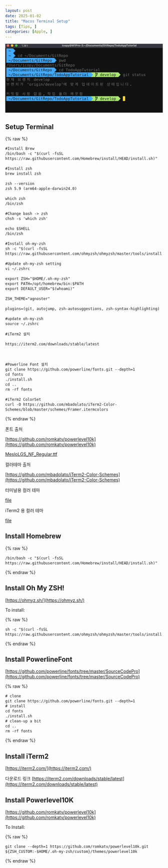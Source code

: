 ```yaml
---
layout: post
date: 2025-01-02
title: "Macos Terminal Setup"
tags: [Tips, ]
categories: [Apple, ]
---
```



![0](/assets/img/2025-01-02-Macos-Terminal-Setup.md/0.png)



## Setup Terminal



{% raw %}
```shell
#Install Brew
/bin/bash -c "$(curl -fsSL https://raw.githubusercontent.com/Homebrew/install/HEAD/install.sh)"

#Install zsh
brew install zsh

zsh --version
zsh 5.9 (arm64-apple-darwin24.0)

which zsh
/bin/zsh

#Change bash -> zsh
chsh -s 'which zsh'

echo $SHELL
/bin/zsh

#Install oh-my-zsh
sh -c "$(curl -fsSL https://raw.githubusercontent.com/ohmyzsh/ohmyzsh/master/tools/install.sh)"

#Update oh-my-zsh setting
vi ~/.zshrc

export ZSH="$HOME/.oh-my-zsh"
export PATH=/opt/homebrew/bin:$PATH
export DEFAULT_USER="$(whoami)"

ZSH_THEME="agnoster"

plugins=(git, autojump, zsh-autosuggestions, zsh-syntax-highlighting)

#update oh-my-zsh
source ~/.zshrc

#iTerm2 설치

https://iterm2.com/downloads/stable/latest



#Powerline Font 설치
git clone https://github.com/powerline/fonts.git --depth=1
cd fonts
./install.sh
cd ..
rm -rf fonts

#iTerm2 ColorSet
curl -O https://github.com/mbadolato/iTerm2-Color-Schemes/blob/master/schemes/Framer.itermcolors
```
{% endraw %}



폰트 출처


[https://github.com/romkatv/powerlevel10k](https://github.com/romkatv/powerlevel10k)


[MesloLGS_NF_Regular.ttf](https://prod-files-secure.s3.us-west-2.amazonaws.com/6418cdd3-3974-4c93-91e2-ff78d8683257/3230b59b-0400-4488-9b1f-e87eed5e220b/MesloLGS_NF_Regular.ttf?X-Amz-Algorithm=AWS4-HMAC-SHA256&X-Amz-Content-Sha256=UNSIGNED-PAYLOAD&X-Amz-Credential=ASIAZI2LB466XLNM4OBR%2F20250219%2Fus-west-2%2Fs3%2Faws4_request&X-Amz-Date=20250219T142611Z&X-Amz-Expires=3600&X-Amz-Security-Token=IQoJb3JpZ2luX2VjEHsaCXVzLXdlc3QtMiJIMEYCIQC1a4Dr3dPExlfhNdGx9I6NYxyLN5QGVOvVoJTh1dCvcAIhAOjRHnRH4oIorEyGo5MFU9l3aGFgBExchKYRNkI6tGX%2BKogECKT%2F%2F%2F%2F%2F%2F%2F%2F%2F%2FwEQABoMNjM3NDIzMTgzODA1IgzVdt3afs8YfCNo608q3APEemALAqojcfdvxT5Zbp6E2hBnrQyUWbva8bvJuKXH616vnJaXV6tCcAlYrLlbQ1Vb7eEbHKpghN9CAskCZc37Wl52NqbUHzF%2FbSHo0Yw8v65nq9S8cVt4E31s5fqSjgjn%2BXhGQeXPk5zlJQse%2FpGC1g2kHGUN1Pei5Eb5pStcL40rKonQB7F4ZsBgTw%2BOfqWFLhjhs1OBXbfwKy71Xmd1HeI64dfLNjLR7ISHHH687FqIeav6oPvD5RETjFixRUEe9YNCPZPmd58kehppVlbpYfi%2Fv%2FDUEfztQESf8vlmc%2Bvx1xtun6mhAyGGXJQ2GoKThc89dyeMMmvZy0wmHY0jwh%2B7cvihG%2FPaZmlGUnXMntKXUbPIbYSOwFLIP5FFzzxJy6vfjFJf3JAlkErLuu81NsicHDeNUEHiAJR5PEqM7UaBeF4kSlr%2F8ovMVHJPoMYriRteELhavoE%2FnpoYufAVjYNunkq%2F7ujAtnCU6iV7lhevFY9Hvv0dFfJR7Y9yx8l2cvaDvdxb%2BA%2FNnLplkm%2BLpEJD6QVypz2anbe1XqbiqGZwYytrxHlW%2BChZE5zHpmHOzQp5nkL5C2JK2ihYXd6Vx9eSFN%2BGa5IMRk2q%2FA%2BuTl03izRgrOgVMVtL0DDB%2Bda9BjqkAQq9Fykthd1d4EjfM52sE7pkpveUrmI32vAJa4BhetGN7kKdq%2BaAdbbM8p5u82PcYA9CGKkS9IDgBKlB%2BsdqdC6ciL137yF3OTnrQDnfp%2BKrSmjOxVpgCTMKCH8UsXOTukqWD2s9Pmayxs9nazDOZHQzhE5Xg%2Fj9Z01UaQmDup5mWnn%2FRZgEnvxFpHWXnHC6QdF8qiydxa5kMs%2FXGCEmtrcM2Ckd&X-Amz-Signature=45ab540fc75a9a1ebb30790c75dabc471a9ebfaf89ce89dbe9d7fa3575b851a8&X-Amz-SignedHeaders=host&x-id=GetObject)


컬러테마 출처


[https://github.com/mbadolato/iTerm2-Color-Schemes](https://github.com/mbadolato/iTerm2-Color-Schemes)



터미널용 컬러 테마


[file](https://prod-files-secure.s3.us-west-2.amazonaws.com/6418cdd3-3974-4c93-91e2-ff78d8683257/d3a6c42d-c62b-4f75-bb68-59d217cc4e17/Framer.terminal?X-Amz-Algorithm=AWS4-HMAC-SHA256&X-Amz-Content-Sha256=UNSIGNED-PAYLOAD&X-Amz-Credential=ASIAZI2LB466XLNM4OBR%2F20250219%2Fus-west-2%2Fs3%2Faws4_request&X-Amz-Date=20250219T142611Z&X-Amz-Expires=3600&X-Amz-Security-Token=IQoJb3JpZ2luX2VjEHsaCXVzLXdlc3QtMiJIMEYCIQC1a4Dr3dPExlfhNdGx9I6NYxyLN5QGVOvVoJTh1dCvcAIhAOjRHnRH4oIorEyGo5MFU9l3aGFgBExchKYRNkI6tGX%2BKogECKT%2F%2F%2F%2F%2F%2F%2F%2F%2F%2FwEQABoMNjM3NDIzMTgzODA1IgzVdt3afs8YfCNo608q3APEemALAqojcfdvxT5Zbp6E2hBnrQyUWbva8bvJuKXH616vnJaXV6tCcAlYrLlbQ1Vb7eEbHKpghN9CAskCZc37Wl52NqbUHzF%2FbSHo0Yw8v65nq9S8cVt4E31s5fqSjgjn%2BXhGQeXPk5zlJQse%2FpGC1g2kHGUN1Pei5Eb5pStcL40rKonQB7F4ZsBgTw%2BOfqWFLhjhs1OBXbfwKy71Xmd1HeI64dfLNjLR7ISHHH687FqIeav6oPvD5RETjFixRUEe9YNCPZPmd58kehppVlbpYfi%2Fv%2FDUEfztQESf8vlmc%2Bvx1xtun6mhAyGGXJQ2GoKThc89dyeMMmvZy0wmHY0jwh%2B7cvihG%2FPaZmlGUnXMntKXUbPIbYSOwFLIP5FFzzxJy6vfjFJf3JAlkErLuu81NsicHDeNUEHiAJR5PEqM7UaBeF4kSlr%2F8ovMVHJPoMYriRteELhavoE%2FnpoYufAVjYNunkq%2F7ujAtnCU6iV7lhevFY9Hvv0dFfJR7Y9yx8l2cvaDvdxb%2BA%2FNnLplkm%2BLpEJD6QVypz2anbe1XqbiqGZwYytrxHlW%2BChZE5zHpmHOzQp5nkL5C2JK2ihYXd6Vx9eSFN%2BGa5IMRk2q%2FA%2BuTl03izRgrOgVMVtL0DDB%2Bda9BjqkAQq9Fykthd1d4EjfM52sE7pkpveUrmI32vAJa4BhetGN7kKdq%2BaAdbbM8p5u82PcYA9CGKkS9IDgBKlB%2BsdqdC6ciL137yF3OTnrQDnfp%2BKrSmjOxVpgCTMKCH8UsXOTukqWD2s9Pmayxs9nazDOZHQzhE5Xg%2Fj9Z01UaQmDup5mWnn%2FRZgEnvxFpHWXnHC6QdF8qiydxa5kMs%2FXGCEmtrcM2Ckd&X-Amz-Signature=048296390781c61232a9e658dd83c6ffcaca57417c62e94237fe74fda3f6c50b&X-Amz-SignedHeaders=host&x-id=GetObject)


iTerm2 용 컬러 테마


[file](https://prod-files-secure.s3.us-west-2.amazonaws.com/6418cdd3-3974-4c93-91e2-ff78d8683257/c0a60f17-c7c2-4720-9496-d840b2564836/Framer.itermcolors?X-Amz-Algorithm=AWS4-HMAC-SHA256&X-Amz-Content-Sha256=UNSIGNED-PAYLOAD&X-Amz-Credential=ASIAZI2LB466XLNM4OBR%2F20250219%2Fus-west-2%2Fs3%2Faws4_request&X-Amz-Date=20250219T142611Z&X-Amz-Expires=3600&X-Amz-Security-Token=IQoJb3JpZ2luX2VjEHsaCXVzLXdlc3QtMiJIMEYCIQC1a4Dr3dPExlfhNdGx9I6NYxyLN5QGVOvVoJTh1dCvcAIhAOjRHnRH4oIorEyGo5MFU9l3aGFgBExchKYRNkI6tGX%2BKogECKT%2F%2F%2F%2F%2F%2F%2F%2F%2F%2FwEQABoMNjM3NDIzMTgzODA1IgzVdt3afs8YfCNo608q3APEemALAqojcfdvxT5Zbp6E2hBnrQyUWbva8bvJuKXH616vnJaXV6tCcAlYrLlbQ1Vb7eEbHKpghN9CAskCZc37Wl52NqbUHzF%2FbSHo0Yw8v65nq9S8cVt4E31s5fqSjgjn%2BXhGQeXPk5zlJQse%2FpGC1g2kHGUN1Pei5Eb5pStcL40rKonQB7F4ZsBgTw%2BOfqWFLhjhs1OBXbfwKy71Xmd1HeI64dfLNjLR7ISHHH687FqIeav6oPvD5RETjFixRUEe9YNCPZPmd58kehppVlbpYfi%2Fv%2FDUEfztQESf8vlmc%2Bvx1xtun6mhAyGGXJQ2GoKThc89dyeMMmvZy0wmHY0jwh%2B7cvihG%2FPaZmlGUnXMntKXUbPIbYSOwFLIP5FFzzxJy6vfjFJf3JAlkErLuu81NsicHDeNUEHiAJR5PEqM7UaBeF4kSlr%2F8ovMVHJPoMYriRteELhavoE%2FnpoYufAVjYNunkq%2F7ujAtnCU6iV7lhevFY9Hvv0dFfJR7Y9yx8l2cvaDvdxb%2BA%2FNnLplkm%2BLpEJD6QVypz2anbe1XqbiqGZwYytrxHlW%2BChZE5zHpmHOzQp5nkL5C2JK2ihYXd6Vx9eSFN%2BGa5IMRk2q%2FA%2BuTl03izRgrOgVMVtL0DDB%2Bda9BjqkAQq9Fykthd1d4EjfM52sE7pkpveUrmI32vAJa4BhetGN7kKdq%2BaAdbbM8p5u82PcYA9CGKkS9IDgBKlB%2BsdqdC6ciL137yF3OTnrQDnfp%2BKrSmjOxVpgCTMKCH8UsXOTukqWD2s9Pmayxs9nazDOZHQzhE5Xg%2Fj9Z01UaQmDup5mWnn%2FRZgEnvxFpHWXnHC6QdF8qiydxa5kMs%2FXGCEmtrcM2Ckd&X-Amz-Signature=d3ec195a1e82cf24c4358c98c115925914a75ab3543bfa66c0a1c3e44e81c61b&X-Amz-SignedHeaders=host&x-id=GetObject)



## Install Homebrew



{% raw %}
```shell
/bin/bash -c "$(curl -fsSL https://raw.githubusercontent.com/Homebrew/install/HEAD/install.sh)"
```
{% endraw %}




## Install Oh My ZSH!


[https://ohmyz.sh/](https://ohmyz.sh/)


To install:



{% raw %}
```shell
sh -c "$(curl -fsSL https://raw.githubusercontent.com/ohmyzsh/ohmyzsh/master/tools/install.sh)"
```
{% endraw %}




## Install PowerlineFont


[https://github.com/powerline/fonts/tree/master/SourceCodePro](https://github.com/powerline/fonts/tree/master/SourceCodePro)



{% raw %}
```shell
# clone
git clone https://github.com/powerline/fonts.git --depth=1
# install
cd fonts
./install.sh
# clean-up a bit
cd ..
rm -rf fonts
```
{% endraw %}




## Install iTerm2


[https://iterm2.com/](https://iterm2.com/)


다운로드 링크
[https://iterm2.com/downloads/stable/latest](https://iterm2.com/downloads/stable/latest)



## Install Powerlevel10K


[https://github.com/romkatv/powerlevel10k](https://github.com/romkatv/powerlevel10k)


To Install:



{% raw %}
```shell
git clone --depth=1 https://github.com/romkatv/powerlevel10k.git ${ZSH_CUSTOM:-$HOME/.oh-my-zsh/custom}/themes/powerlevel10k
```
{% endraw %}


